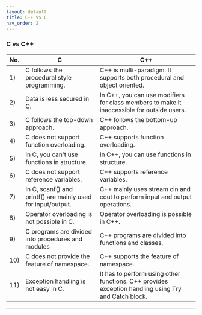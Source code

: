 ```yaml
---
layout: default
title: C++ VS C
nav_order: 2
---
```

### C vs C++

|No.| 	C |	C++|
|----|------|---|
|1) |	C follows the procedural style programming. |	C++ is multi-paradigm. It supports both procedural and object oriented.|
|2) |	Data is less secured in C.| 	In C++, you can use modifiers for class members to make it inaccessible for outside users.|
|3) |	C follows the top-down approach. |	C++ follows the bottom-up approach.|
|4) |	C does not support function overloading. |	C++ supports function overloading.|
|5) |	In C, you can't use functions in structure. |	In C++, you can use functions in structure.|
|6) |	C does not support reference variables. |	C++ supports reference variables.|
|7) |	In C, scanf() and printf() are mainly used for input/output.| 	C++ mainly uses stream cin and cout to perform input and output operations.|
|8) |	Operator overloading is not possible in C.| 	Operator overloading is possible in C++.|
|9) |	C programs are divided into procedures and modules |	C++ programs are divided into functions and classes.|
|10) |	C does not provide the feature of namespace. |	C++ supports the feature of namespace.|
|11)|	Exception handling is not easy in C. |It has to perform using other functions. 	C++ provides exception handling using Try and Catch block.|


-----

